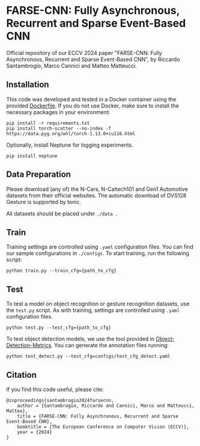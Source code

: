 # FARSE-CNN: Fully Asynchronous, Recurrent and Sparse Event-Based CNN
Official repository of our ECCV 2024 paper "FARSE-CNN: Fully Asynchronous, Recurrent and Sparse Event-Based CNN", by Riccardo Santambrogio, Marco Cannici and Matteo Matteucci.

## Installation
This code was developed and tested in a Docker container using the provided [Dockerfile](Dockerfile).
If you do not use Docker, make sure to install the necessary packages in your environment:
```
pip install -r requirements.txt
pip install torch-scatter --no-index -f https://data.pyg.org/whl/torch-1.13.0+cu116.html
```
Optionally, install Neptune for logging experiments.
```
pip install neptune
```

## Data Preparation

Please download (any of) the N-Cars, N-Caltech101 and Gen1 Automotive datasets from their official websites. The automatic download of DVS128 Gesture is supported by tonic.

All datasets should be placed under ```./data ```.

## Train
Training settings are controlled using ```.yaml``` configuration files. You can find our sample configurations in ```./configs```.
To start training, run the following script:
```
python train.py --train_cfg={path_to_cfg}
```

## Test
To test a model on object recognition or gesture recognition datasets, use the ```test.py``` script.
As with training, settings are controlled using ```.yaml``` configuration files.
```
python test.py --test_cfg={path_to_cfg}
```

To test object detection models, we use the tool provided in [Object-Detection-Metrics](https://github.com/rafaelpadilla/Object-Detection-Metrics).
You can generate the annotation files running:
```
python test_detect.py --test_cfg=configs/test_cfg_detect.yaml
```

## Citation
If you find this code useful, please cite:
```
@inproceedings{santambrogio2024farsecnn,
    author = {Santambrogio, Riccardo and Cannici, Marco and Matteucci, Matteo},
    title = {FARSE-CNN: Fully Asynchronous, Recurrent and Sparse Event-Based CNN},
    booktitle = {The European Conference on Computer Vision (ECCV)},
    year = {2024}
}
```